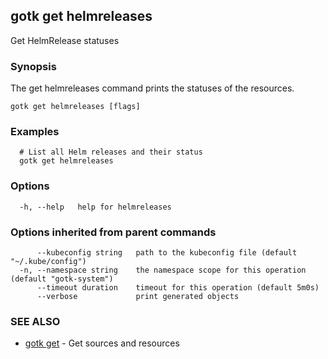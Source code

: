 ## gotk get helmreleases

Get HelmRelease statuses

### Synopsis

The get helmreleases command prints the statuses of the resources.

```
gotk get helmreleases [flags]
```

### Examples

```
  # List all Helm releases and their status
  gotk get helmreleases

```

### Options

```
  -h, --help   help for helmreleases
```

### Options inherited from parent commands

```
      --kubeconfig string   path to the kubeconfig file (default "~/.kube/config")
  -n, --namespace string    the namespace scope for this operation (default "gotk-system")
      --timeout duration    timeout for this operation (default 5m0s)
      --verbose             print generated objects
```

### SEE ALSO

* [gotk get](gotk_get.md)	 - Get sources and resources

